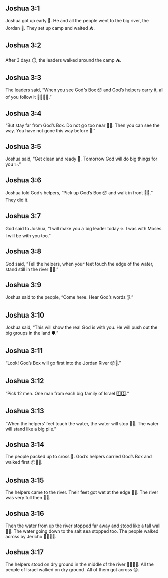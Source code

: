 ## Joshua 3:1
Joshua got up early 🌅. He and all the people went to the big river, the Jordan 🌊. They set up camp and waited ⛺.
## Joshua 3:2
After 3 days ⏱️, the leaders walked around the camp ⛺.
## Joshua 3:3
The leaders said, “When you see God’s Box 📦 and God’s helpers carry it, all of you follow it 🚶‍♂️🚶‍♀️.”
## Joshua 3:4
“But stay far from God’s Box. Do not go too near 🙅‍♂️. Then you can see the way. You have not gone this way before 👀.”
## Joshua 3:5
Joshua said, “Get clean and ready 🧼. Tomorrow God will do big things for you ✨.”
## Joshua 3:6
Joshua told God’s helpers, “Pick up God’s Box 📦 and walk in front 🚶‍♂️.” They did it.
## Joshua 3:7
God said to Joshua, “I will make you a big leader today ⭐. I was with Moses. I will be with you too.”
## Joshua 3:8
God said, “Tell the helpers, when your feet touch the edge of the water, stand still in the river 👣🌊.”
## Joshua 3:9
Joshua said to the people, “Come here. Hear God’s words 👂.”
## Joshua 3:10
Joshua said, “This will show the real God is with you. He will push out the big groups in the land 🛡️.”
## Joshua 3:11
“Look! God’s Box will go first into the Jordan River 📦🌊.”
## Joshua 3:12
“Pick 12 men. One man from each big family of Israel 1️⃣2️⃣.”
## Joshua 3:13
“When the helpers’ feet touch the water, the water will stop 🛑🌊. The water will stand like a big pile.”
## Joshua 3:14
The people packed up to cross 🧳. God’s helpers carried God’s Box and walked first 📦🚶‍♂️.
## Joshua 3:15
The helpers came to the river. Their feet got wet at the edge 👣💧. The river was very full then 🌊🌊.
## Joshua 3:16
Then the water from up the river stopped far away and stood like a tall wall 🧱🌊. The water going down to the salt sea stopped too. The people walked across by Jericho 🚶‍♀️🚶‍♂️.
## Joshua 3:17
The helpers stood on dry ground in the middle of the river 🧍‍♂️🧍‍♀️. All the people of Israel walked on dry ground. All of them got across 😊.
